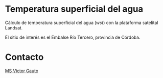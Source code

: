 # Temperatura superficial del agua

Cálculo de temperatura superficial del agua (*wst*) con la plataforma satelital Landsat.

El sitio de interés es el Embalse Río Tercero, provincia de Córdoba.

# Contacto

[MS Víctor Gauto](mailto:victor.gauto@ca.frre.utn.edu.ar)
